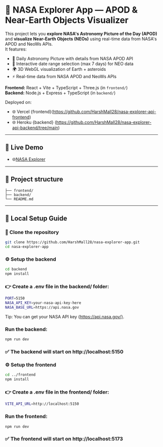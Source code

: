 # 🌌 NASA Explorer App — APOD & Near-Earth Objects Visualizer

This project lets you **explore NASA's Astronomy Picture of the Day (APOD)** and **visualize Near-Earth Objects (NEOs)** using real-time data from NASA's APOD and NeoWs APIs.  
It features:

- 🌠 Daily Astronomy Picture with details from NASA APOD API
- 📅 Interactive date range selection (max 7 days) for NEO data
- 🌍 3D WebGL visualization of Earth + asteroids
- ⚡ Real-time data from NASA APOD and NeoWs APIs

**Frontend:** React + Vite + TypeScript + Three.js (in `frontend/`)  
**Backend:** Node.js + Express + TypeScript (in `backend/`)

Deployed on:

- 🌐 Vercel {frontend}(https://github.com/HarshMall28/nasa-explorer-api-frontend)
- 🌐 Heroku {backend} (https://github.com/HarshMall28/nasa-explorer-api-backend/tree/main)

---

## 🌟 Live Demo

- 🌐[NASA Explorer](https://nasa-explorer-nine.vercel.app/)

---

## 📂 Project structure
```
├── frontend/
├── backend/
└── README.md
```
---

## 🚀 Local Setup Guide

### 📂 Clone the repository

```bash
git clone https://github.com/HarshMall28/nasa-explorer-app.git
cd nasa-explorer-app
```

### ⚙ Setup the backend

```bash
cd backend
npm install
```

### 👉 Create a .env file in the backend/ folder:

```bash
PORT=5150
NASA_API_KEY=your-nasa-api-key-here
NASA_BASE_URL=https://api.nasa.gov
```

Tip: You can get your NASA API key {https://api.nasa.gov/}.

### Run the backend:

```bash
npm run dev
```

### ✅ The backend will start on http://localhost:5150

### ⚙ Setup the frontend

```bash
cd ../frontend
npm install

```

### 👉 Create a .env file in the frontend/ folder:

```bash
VITE_API_URL=http://localhost:5150

```

### Run the frontend:

```bash
npm run dev
```

### ✅ The frontend will start on http://localhost:5173
